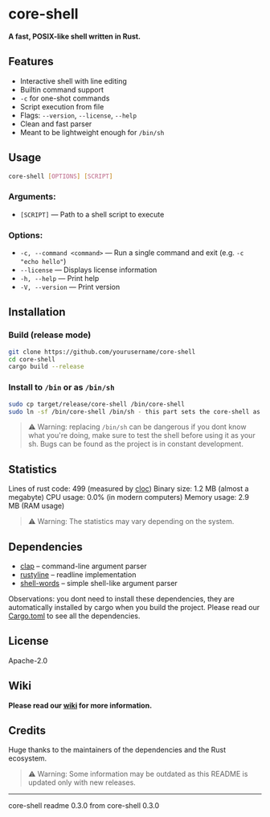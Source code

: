 
# core-shell

**A fast, POSIX-like shell written in Rust.**


## Features

- Interactive shell with line editing
- Builtin command support
- `-c` for one-shot commands
- Script execution from file
- Flags: `--version`, `--license`, `--help`
- Clean and fast parser
- Meant to be lightweight enough for `/bin/sh`


## Usage

```sh
core-shell [OPTIONS] [SCRIPT]
```

### Arguments:
- `[SCRIPT]` — Path to a shell script to execute

### Options:
- `-c, --command <command>` — Run a single command and exit (e.g. `-c "echo hello"`)
- `--license` — Displays license information
- `-h, --help` — Print help
- `-V, --version` — Print version


## Installation

### Build (release mode)

```sh
git clone https://github.com/yourusername/core-shell
cd core-shell
cargo build --release
```

### Install to `/bin` or as `/bin/sh`

```sh
sudo cp target/release/core-shell /bin/core-shell
sudo ln -sf /bin/core-shell /bin/sh - this part sets the core-shell as your sh
```

> ⚠️ Warning: replacing `/bin/sh` can be dangerous if you dont know what you're doing, make sure to test the shell before using it as your sh.
> Bugs can be found as the project is in constant development.

## Statistics
Lines of rust code: 499 (measured by [cloc](github.com/AlDanial/cloc))
Binary size: 1.2 MB (almost a megabyte)
CPU usage: 0.0% (in modern computers)
Memory usage: 2.9 MB (RAM usage)
> ⚠️ Warning: The statistics may vary depending on the system.

## Dependencies

- [clap](https://docs.rs/clap) – command-line argument parser
- [rustyline](https://docs.rs/rustyline) – readline implementation
- [shell-words](https://docs.rs/shell-words) – simple shell-like argument parser

Observations: you dont need to install these dependencies, they are automatically installed by cargo when you build the project.
Please read our [Cargo.toml](https://github.com/takashialpha/core-shell/blob/main/Cargo.toml) to see all the dependencies.

## License

Apache-2.0

## Wiki

**Please read our [wiki](https://github.com/takashialpha/core-shell/wiki) for more information.**

## Credits

Huge thanks to the maintainers of the dependencies and the Rust ecosystem.

> ⚠️ Warning: Some information may be outdated as this README is updated only with new releases.

***

core-shell readme 0.3.0 from core-shell 0.3.0
